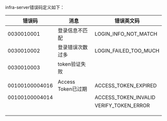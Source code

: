 infra-server错误码定义如下：

| 错误码            | 消息        | 错误英文码                 |
| -------------- | --------- | --------------------- |
| 0030010001     | 登录信息不匹配   | LOGIN_INFO_NOT_MATCH  |
| 0030010002     | 登录错误次数过多  | LOGIN_FAILED_TOO_MUCH |
| 0030010003     | token验证失败 |                       |
|                |           |                       |
| 00100100004016 | Access Token已过期  | ACCESS_TOKEN_EXPIRED  |
| 00100100004014 |           | ACCESS_TOKEN_INVALID  |
|                |           | VERIFY_TOKEN_ERROR    |
|                |           |                       |
|                |           |                       |
|                |           |                       |
